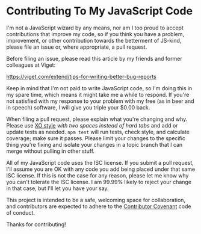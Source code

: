 # Contributing To My JavaScript Code

I'm not a JavaScript wizard by any means, nor am I too proud to accept
contributions that improve my code, so if you think you have a problem,
improvement, or other contribution towards the betterment of JS-kind,
please file an issue or, where appropriate, a pull request.

Before filing an issue, please read this article by my friends and
former colleagues at Viget:

<https://viget.com/extend/tips-for-writing-better-bug-reports>

Keep in mind that I'm not paid to write JavaScript code, so I'm doing this
in my spare time, which means it might take me a while to respond. If
you're not satisfied with my response to your problem with my free (as
in beer and in speech) software, I will give you triple your $0.00 back.

When filing a pull request, please explain what you're changing and why. Please
use [XO style](https://github.com/sindresorhus/xo) _with two spaces instead of
hard tabs_ and add or update tests as needed. `npm test` will run tests, check
style, and calculate coverage; make sure it passes. Please limit your changes to
the specific thing you're fixing and isolate your changes in a topic branch that
I can merge without pulling in other stuff.

All of my JavaScript code uses the ISC license. If you submit a pull request,
I'll assume you are OK with any code you add being placed under that
same ISC license. If this is not the case for any reason, please let me
know why you can't tolerate the ISC license. I am 99.99% likely to
reject your change in that case, but I'll let you have your say.

This project is intended to be a safe, welcoming space for collaboration, and
contributors are expected to adhere to the [Contributor
Covenant](http://contributor-covenant.org) code of conduct.

Thanks for contributing!
